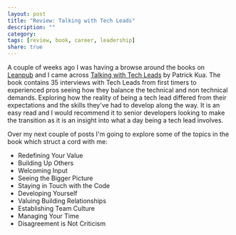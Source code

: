 ```yaml
---
layout: post
title: "Review: Talking with Tech Leads"
description: ""
category: 
tags: [review, book, career, leadership]
share: true
---
```


A couple of weeks ago I was having a browse around the books on [Leanpub](https://leanpub.com) and I came across [Talking with Tech Leads](https://leanpub.com/talking-with-tech-leads) by Patrick Kua. The book contains 35 interviews with Tech Leads from first timers to experienced pros seeing how they balance the technical and non technical demands. Exploring how the reality of being a tech lead differed from their expectations and the skills they've had to develop along the way. It is an easy read and I would recommend it to senior developers looking to make the transition as it is an insight into what a day being a tech lead involves.  

Over my next couple of posts I'm going to explore some of the topics in the book which struct a cord with me:

* Redefining Your Value
* Building Up Others
* Welcoming Input
* Seeing the Bigger Picture
* Staying in Touch with the Code
* Developing Yourself
* Valuing Building Relationships
* Establishing Team Culture
* Managing Your Time
* Disagreement is Not Criticism



